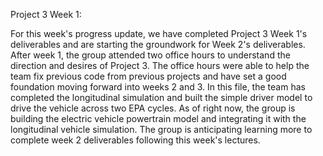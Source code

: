 Project 3 Week 1:

For this week's progress update, we have completed Project 3 Week 1's deliverables and are starting the groundwork for Week 2's deliverables. After week 1, the group attended two office hours to understand the direction and desires of Project 3. The office hours were able to help the team fix previous code from previous projects and have set a good foundation moving forward into weeks 2 and 3. In this file, the team has completed the longitudinal simulation and built the simple driver model to drive the vehicle across two EPA cycles. As of right now, the group is building the electric vehicle powertrain model and integrating it with the longitudinal vehicle simulation. The group is anticipating learning more to complete week 2 deliverables following this week's lectures. 
